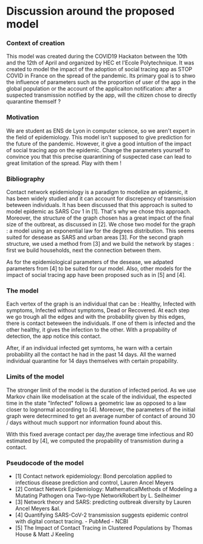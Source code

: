 # Discussion around the proposed model

### Context of creation

This model was created during the COVID19 Hackaton between the 10th and the 12th of April and organized by HEC et l'Ecole Polytechnique.
It was created to model the impact of the adoption of social tracing app as STOP COVID in France on the spread of the pandemic.
Its primary goal is to shwo the influence of parameters such as the proportion of user of the app in the global population or the account of the applicaiton notification: after a 
suspected transmission notified by the app, will the citizen chose to directly quarantine themself ?


### Motivation

We are student as ENS de Lyon in computer science, so we aren't expert in the field of epidemiology. This model isn't supposed to give prediction for the future of the pandemic.
However, it give a good intuition of the impact of social tracing app on the epidemic. Change the parameters yourself to convince you that this precise quarantining of suspected case can lead to great limitation of the spread.
Play with them !

### Bibliography

Contact network epidemiology is a paradigm to modelize an epidemic, it has been widely studied and it can account for discrepency of transmission beteween individuals.
It has been discussed that this approach is suited to model epidemic as SARS Cov 1 in [1].
That's why we chose this approach.
Moreover, the structure of the graph chosen has a great impact of the final size of the outbreat, as discussed in [2].
We chose two model for the graph : a model using an exponential law for the degrees distribution. This seems suited for desease as SARS and urban areas [3]. 
For the second graph structure, we used a method from [3] and we build the network by stages : first we build households, next the connection between them.

As for the epidemiological parameters of the desease, we adpated parameters from [4] to be suited for our model.
Also, other models for the impact of social tracing app have been proposed such as in [5] and [4].

### The model

Each vertex of the graph is an individual that can be : Healthy, Infected with symptoms, Infected without symptoms, Dead or Recovered.
At each step we go trough all the edges and with the probability given by this edges, there is contact beteween the individuals.
If one of them is infected and the other healthy, it gives the infection to the other. With a propability of detection, the app notice this contact.

After, if an individual infected get symtoms, he warn with a certain probability all the contact he had in the past 14 days. 
All the warned individual quarantine for 14 days themselves with certain propability.


### Limits of the model

The stronger limit of the model is the duration of infected period. As we use Markov chain like modelisation at the scale of the individual, the espected time in the 
state "Infected" follows a geometric law as opposed to a law closer to lognormal according to [4].
Moreover, the parameters of the initial graph were detecrmined to get an average number of contact of around 30 / days without much support nor information found about this.

With this fixed average contact per day,the average time infectious and R0 estimated by [4],  we computed the propability of transmistion during a contact.

### Pseudocode of the model


* [1] Contact network epidemiology: Bond percolation applied to infectious disease prediction and control, Lauren Ancel Meyers 
* [2] Contact Network Epidemiology: MathematicalMethods of Modeling a Mutating Pathogen ona Two-type NetworkRobert by L. Seilheimer
* [3] Network theory and SARS: predicting outbreak diversity by Lauren Ancel Meyers &al.
* [4] Quantifying SARS-CoV-2 transmission suggests epidemic control with digital contact tracing.  - PubMed - NCBI
* [5] The Impact of Contact Tracing in Clustered Populations by Thomas House & Matt J Keeling
